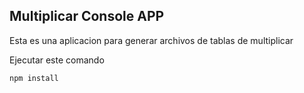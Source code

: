 ## Multiplicar Console APP

Esta es una aplicacion para generar archivos de tablas de multiplicar

Ejecutar este comando

```
npm install
```